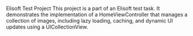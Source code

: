 Elisoft Test Project
This project is a part of an Elisoft test task. It demonstrates the implementation of a HomeViewController that manages a collection of images, including lazy loading, caching, and dynamic UI updates using a UICollectionView.
